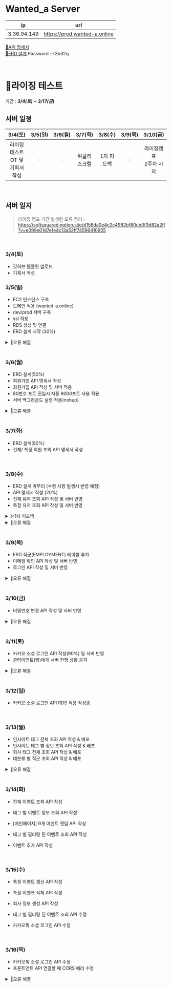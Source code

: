 # Wanted_a Server
| ip | url |
| :--: | :--:  |
|3.36.94.149 | <https://prod.wanted-a.online> |

[📜API 명세서](https://kwackr-my.sharepoint.com/:x:/g/personal/l990115l_kw_ac_kr/ETZyYKG_OrdEmI-8TL7TgpkBPpAcq5KnrnZVjMG8XcJIKA?e=vZXmj3)  
[📝ERD 설계](https://aquerytool.com/aquerymain/index/?rurl=d499a5af-40ba-4e71-941c-57a46a582aaf&) Password : k3b32q


<br>

# 🌄라이징 테스트
기간 : ***3/4(토) ~ 3/17(금)***
## 서버 일정
| 3/4(토) | 3/5(일) | 3/6(월) | 3/7(화) | 3/8(수) | 3/9(목) | 3/10(금) |
|:--:|:--:|:--:|:--:|:--:|:--:|:--:|
| 라이징테스트 OT 및<br> 기획서 작성 | - | - | 위클리 스크럼 | 1차 피드백 | - | 라이징캠프<br> 2주차 시작 |

<br>

## 서버 일지

> 라이징 캠프 기간 발생한 오류 정리 : https://softsquared.notion.site/d158da0e4c2c4982bf80cb0f3d82a2ff?v=e099e01d7e1e4c13a52ff74596410955

<br>

### 3/4(토)
 - 깃허브 템플릿 업로드
 - 기획서 작성
 
### 3/5(일)
 - EC2 인스턴스 구축
 - 도메인 적용 (wanted-a.online)
 - dev/prod 서버 구축
 - ssl 적용
 - RDS 생성 및 연결
 - ERD 설계 시작 (30%)
 <details>
<summary> 🔎오류 해결</summary>
<div markdown="1">

> 1. DNS 네임 서버 적용 에러
>    - 홈페이지를 새로고침/ 다시 시작하여 알맞게 입력했는지 다시 한 번 확인하고 시간을 가지고 기다리자. 도메인이 적용되는데 최대 1시간은 필요할 수도 있음
> 2. EC2 ip로 외부 ip에서 요청시 실행 안 됨 
>    - EC2의 인바운드 규칙을 모든 ip로 수정
> 3. 서브 도메인 폴더 생성 권한 제한 : permission denied 
>    - mysql에 등록된 root 외에 다른 유저가 폴더에 접근할 수 있도록 권한을 부여해 주어야 한다.
> 4. 서브 도메인 : 연결이 비공개로 설정되어 있지 않습니다 
>    - nginx에 서버를 입력할 때 기존 server 안에 코드를 작성했다. 항상 각각의 서버는 서로를 포함하는 것이 아니라 구분하여 작성해야 함

</div>
</details>

<br>

### 3/6(월)
 - ERD 설계(50%)
 - 회원가입 API 명세서 작성
 - 회원가입 API 작성 및 서버 적용
 - 80번호 포트 진입시 자동 9000포트 사용 적용
 - 서버 백그라운드 실행 적용(nohup)
 
 <details>
<summary> 🔎오류 해결</summary>
<div markdown="1">

 > 1. DDL 적용할 때 No database selected 에러 
 >    - `use <database명>;` 실행 후 테이블 생성하기 --- https://dalpeng2.tistory.com/84 
 > 2. 비밀번호 정규 표현식 비정상작동 
 >    - match에 보내주는 문자열 변수를 잘 못 지정하고 있었다.
 > 3. 인스턴스 내 .jar 파일 실행시 mysql 연결 오류 
 >    - 인스턴스 인바운드 규칙에 mysql 추가 & RDS 연결 설정을 통해 해결하였다!

</div>
</details>

 
 <br>

### 3/7(화)
 - ERD 설계(80%)
 - 전체/ 특정 회원 조회 API 명세서 작성
 
 <br>

### 3/8(수)
 - ERD 설계 마무리 (수정 사항 발생시 반영 예정)
 - API 명세서 작성 (20%)
 - 전체 유저 조회 API 작성 및 서버 반영
 - 특정 유저 조회 API 작성 및 서버 반영
<details>
<summary> ✂1차 피드백</summary>
<div markdown="1">
<br>

**질문**
>  1. 서브 도메인을 분리하여 작성하였으나 기본 서버와 prod서버 동일하게 작동한다.  
  => nginx 서버 설정을 다시 한 번 살펴보도록 하자. 하지만 prod가 잘 돌아간다면 큰 문제 없다.
  
>  2. 각 서버 마다 RDS를 따로 두는 것인가?  
  => 그렇다. 작은 데이터를 다루게 될 해당 프로젝트에서는 스키마를 나눠서 따로 적용하면 된다.
  
>  3. 로그인시 이메일을 확인하고 있다면 비밀번호 요청, 없다면 회원가입으로 넘어간다. 이메일 확인 API를 따로 작성하는 것이 좋은가?  
  => 그렇다
  
>  4. 이미지를 포함하는 긴 글을 저장하는 것은 text 형식으로 그냥 저장하면 되나?  
  => 그렇다. 하지만 클라이언트에서 어떤 식으로 처리 할 것인지 상의하는 것이 좋다. 때에 따라서는 html을 저장하게 될 수도 있다. 'Summer note' 같은 웹 에디터를 사용해보라는 조언을 들었다.
  
**피드백**
>  - 코드 작성후 API 명세서를 작성하는 방식으로 진행했었다. 현재는 정확하지 않더라도 API 명세서를 먼저 작성해주어야 이를 기반으로 클라이언트가 작업하기 편할 것이라는 피드백을 받았다. 그래서 **코드 작성보다 API 명세서를 집중**하여 작성하고 있다
>  - 테이블 컬럼명은 파스칼 표현법 보다 **카멜 표기법**으로 변경해서 작성! 
>  - **표기법을 통일**하여 작성하기! (인수인계시 혼동을 줄 수 있음)
</div>
</details>

<details>
<summary> 🔎오류 해결</summary>
<div markdown="1">

> 1. 새롭게 작성한 코드를 서버에서 실행할 때 "Web server failed to start. Port 8080 was aleady in use"
>    - nohup으로 백그라운드 실행되고 있던 서버가 있어서 뜬 오류. --- https://zincod.tistory.com/16
>       1. `sudo lsof -i :<port 번호>` 명령으로 해당 포트에서 실행되는 프로세스 확인
>       2. `sudo kill -9 <pid>` 명령으로 해당하는 프로세스 종료
>       3. 새롭게 시작하려는 .jar 파일 실행 
</div>
</details>

 <br>

### 3/9(목)
 - ERD 직군(EMPLOYMENT) 테이블 추가
 - 이메일 확인 API 작성 및 서버 반영
 - 로그인 API 작성 및 서버 반영
 
<details>
<summary> 🔎오류 해결</summary>
<div markdown="1">

> 1. Caused by: org.springframework.beans.factory.BeanCreationException: Error creating bean with name 'wantedDB' defined in class path resource
>    - RDS연결이 막혀있거나 제대로 동작하지 못해서 발생하는 오류이다. 집 컴퓨터로 항상 진행하다가 카페에서 실행했더니 발생한 것으로, RDS의 인바운드 규칙을 확장 시킴으로 해결!
>    - 참고 : https://velog.io/@yhg3146/java-Spring-%EC%98%A4%EB%A5%98
> 2. Required String parameter 'email' is not present 오류
>    - email 확인 API 작성중 발생한 에러. pathvariable로 작성했는데 어노테이션을 @RequestParm 으로 해놓아서 생긴 문제였다. @PathVariable 로 변경하여서 해결
>    - 참고 : https://velog.io/@tkaqhcjstk/spring-Required-String-parameter-%EC%9D%B8%EC%9E%90-is-not-present-%EC%98%A4%EB%A5%98%ED%95%B4%EA%B2%B0

</div>
</details>

 <br>

### 3/10(금)
 - 비밀번호 변경 API 작성 및 서버 반영
 
<details>
<summary> 🔎오류 해결</summary>
<div markdown="1">

> 1. try-catch안에 if문을 이용해서 throw를 했더니 의도한 code가 아닌 가장 바깥쪽 throw가 실행 됨
>    - try-catch를 제대로 이해하지 못한 점에서 발생한 문제였다. try 안쪽이 아닌 바깥쪽에서 예외처리를 해주고 안이 아닌 밖에 try문을 다시 작성해야되는 구조였다.
>    - 참고 : https://sundrystore.tistory.com/14

</div>
</details>

 <br>

### 3/11(토)
 - 카카오 소셜 로그인 API 작성(90%) 및 서버 반영
 - 클라이언트(웹)에게 서버 진행 상황 공지
 
<details>
<summary> 🔎오류 해결</summary>
<div markdown="1">

> 1. 카카오 소셜 로그인 구현을 위해서 필요한 'org.google.gson.' 모듈 import 오류
>    - `build.gradle` 파일 dependencies에 'com.google.code.gson:gson:2.8.7' 넣어주어야 한다!
> 2. 리드미 파일 작성 전에 commit을 진행해버림 (혹은 깜빡 잊고 commit같이 하지 못 한 파일)
>    - `git add` 명령어로 해당 파일 스테이징
>    - `git commit --amend -m "<commit message>"` 를 통해 해당 파일을 포함하도록 마지막 커밋 수정!

</div>
</details>

 <br>

### 3/12(일)
 - 카카오 소셜 로그인 API RDS 적용 작성중

  <br>

### 3/13(월)
 - 인사이트 태그 전체 조회 API 작성 & 배포
 - 인사이트 태그 별 정보 조회 API 작성 & 배포
 - 회사 태그 전체 조회 API 작성 & 배포
 - 대분류 별 직군 조회 API 작성 & 배포
 
<details>
<summary> 🔎오류 해결</summary>
<div markdown="1">

> 1. 데이터베이스 스키마를 변경했는데 Dao에서 연동 오류 발생
>    - 테이블명을 대문자로 전체 변경하였는데, Query에서도 모두 대문자로 변경 해야 함
> 2. 모델 생성 후 Dao에서 값을 받아올 때 그러한 생성자가 없다는 오류
>    - 로직상 문제가 없을 때는 IDE를 껐다가 켜면 해결되는 경우가 있다.

</div>
</details>


  <br>

### 3/14(화)
 - 전체 이벤트 조회 API 작성
 - 태그 별 이벤트 정보 조회 API 작성
 - \[메인페이지\] 9개 이벤트 랜덤 API 작성
 - 태그 별 필터링 된 이벤트 조회 API 작성
 - 이벤트 추가 API 작성

   <br>

### 3/15(수)
 - 특정 이벤트 갱신 API 작성
 - 특정 이벤크 삭제 API 작성
 - 회사 정보 생성 API 작성
 - 태그 별 필터링 된 이벤트 조회 API 수정
 - 카카오톡 소셜 로그인 API 수정

   <br>

### 3/16(목)
 - 카카오톡 소셜 로그인 API 수정
 - 프론트앤트 API 연결할 때 CORS 에러 수정
 
<details>
<summary> 🔎오류 해결</summary>
<div markdown="1">

> 1. CORS ERROR 발생
>    - config 폴더에 WebConfig 파일에 http://localhost:3000과 http://localhost:3001 추가
>    - 착각하여 https://wanted-a.online:3000 을 입력했다가 https://localhost:3000 입력했다가 다시 제대로 입력하였음

</div>
</details>